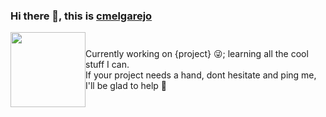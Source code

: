 ### Hi there 👋, this is [cmelgarejo](https://cmelgarejo.dev)
<div style="display:flex;justify-content:center;align-items:center">
  <div>
    <img src="https://avatars3.githubusercontent.com/u/2163649?s=400&u=13119a794e394b32643e8baae5dd2f0d39d93738&v=4"  width="120" height="120">
  </div>
  <div>
    Currently working on {project} 😜; learning all the cool stuff I can.
    <br/>
    If your project needs a hand, dont hesitate and ping me, I'll be glad to help 💪
  </div>
</div>  
